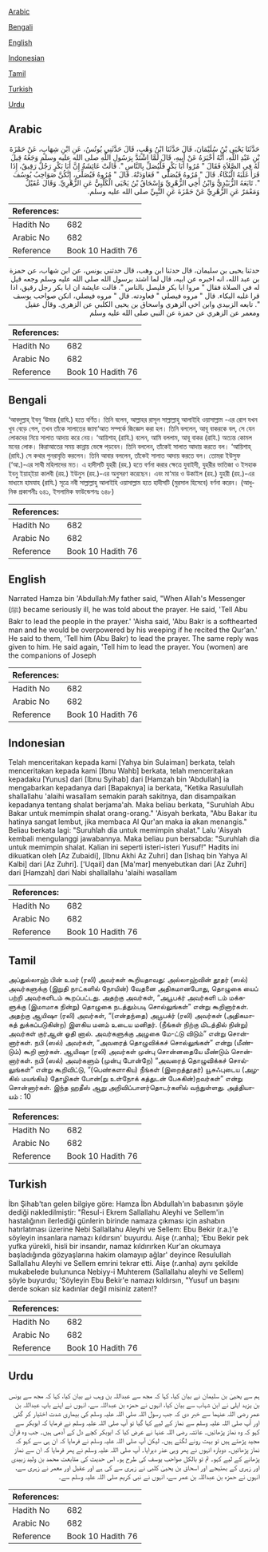 [Arabic](#arabic)

[Bengali](#bengali)

[English](#english)

[Indonesian](#indonesian)

[Tamil](#tamil)

[Turkish](#turkish)

[Urdu](#urdu)

## Arabic


<div dir="rtl" lang="ar" style={{fontSize:'larger',backgroundColor:'#f8f9fa',padding:20}}>
حَدَّثَنَا يَحْيَى بْنُ سُلَيْمَانَ، قَالَ حَدَّثَنَا ابْنُ وَهْبٍ، قَالَ حَدَّثَنِي يُونُسُ، عَنِ ابْنِ شِهَابٍ، عَنْ حَمْزَةَ بْنِ عَبْدِ اللَّهِ، أَنَّهُ أَخْبَرَهُ عَنْ أَبِيهِ، قَالَ لَمَّا اشْتَدَّ بِرَسُولِ اللَّهِ صلى الله عليه وسلم وَجَعُهُ قِيلَ لَهُ فِي الصَّلاَةِ فَقَالَ ‏"‏ مُرُوا أَبَا بَكْرٍ فَلْيُصَلِّ بِالنَّاسِ ‏"‏‏.‏ قَالَتْ عَائِشَةُ إِنَّ أَبَا بَكْرٍ رَجُلٌ رَقِيقٌ، إِذَا قَرَأَ غَلَبَهُ الْبُكَاءُ‏.‏ قَالَ ‏"‏ مُرُوهُ فَيُصَلِّي ‏"‏ فَعَاوَدَتْهُ‏.‏ قَالَ ‏"‏ مُرُوهُ فَيُصَلِّي، إِنَّكُنَّ صَوَاحِبُ يُوسُفَ ‏"‏‏.‏ تَابَعَهُ الزُّبَيْدِيُّ وَابْنُ أَخِي الزُّهْرِيِّ وَإِسْحَاقُ بْنُ يَحْيَى الْكَلْبِيُّ عَنِ الزُّهْرِيِّ‏.‏ وَقَالَ عُقَيْلٌ وَمَعْمَرٌ عَنِ الزُّهْرِيِّ عَنْ حَمْزَةَ عَنِ النَّبِيِّ صلى الله عليه وسلم‏.‏
</div>
<div style={{backgroundColor:'#f8f9fa',padding:20, marginBottom: 10}}><table> <thead> <tr> <th>References:</th> <th></th> </tr> </thead> <tbody><tr><td>Hadith No</td><td>682</td></tr><tr><td>Arabic No</td><td>682</td></tr><tr><td>Reference</td><td>Book 10 Hadith 76</td></tr></tbody></table></div>


<div dir="rtl" lang="ar" style={{fontSize:'larger',backgroundColor:'#f8f9fa',padding:20}}>
حدثنا يحيى بن سليمان، قال حدثنا ابن وهب، قال حدثني يونس، عن ابن شهاب، عن حمزة بن عبد الله، انه اخبره عن ابيه، قال لما اشتد برسول الله صلى الله عليه وسلم وجعه قيل له في الصلاة فقال " مروا ابا بكر فليصل بالناس ". قالت عايشة ان ابا بكر رجل رقيق، اذا قرا غلبه البكاء. قال " مروه فيصلي " فعاودته. قال " مروه فيصلي، انكن صواحب يوسف ". تابعه الزبيدي وابن اخي الزهري واسحاق بن يحيى الكلبي عن الزهري. وقال عقيل ومعمر عن الزهري عن حمزة عن النبي صلى الله عليه وسلم
</div>
<div style={{backgroundColor:'#f8f9fa',padding:20, marginBottom: 10}}><table> <thead> <tr> <th>References:</th> <th></th> </tr> </thead> <tbody><tr><td>Hadith No</td><td>682</td></tr><tr><td>Arabic No</td><td>682</td></tr><tr><td>Reference</td><td>Book 10 Hadith 76</td></tr></tbody></table></div>

## Bengali


<div dir="ltr" lang="bn" style={{fontSize:'larger',backgroundColor:'#f8f9fa',padding:20}}>
‘আবদুল্লাহ্ ইবনু ‘উমার (রাযি.) হতে বর্ণিত। তিনি বলেন, আল্লাহর রাসূল সাল্লাল্লাহু আলাইহি ওয়াসাল্লাম -এর রোগ যখন খুব বেড়ে গেল, তখন তাঁকে সালাতের জামা‘আত সম্পর্কে জিজ্ঞেস করা হল। তিনি বললেন, আবূ বাকরকে বল, সে যেন লোকদের নিয়ে সালাত আদায় করে নেয়। ‘আয়িশাহ্ (রাযি.) বলেন, আমি বললাম, আবূ বাকর (রাযি.) অত্যন্ত কোমল মনের লোক। কিরাআতের সময় কান্নায় ভেঙ্গে পড়বেন। তিনি বললেন, তাঁকেই সালাত আদায় করতে বল। ‘আয়িশাহ্ (রাযি.) সে কথার পুনরাবৃত্তি করলেন। তিনি আবার বললেন, তাঁকেই সালাত আদায় করতে বল। তোমরা ইউসুফ (‘আ.)-এর সাথী মহিলাদের মত। এ হাদীসটি যুহরী (রহ.) হতে বর্ণনা করার ক্ষেত্রে যুবাইদী, যুহরীর ভাতিজা ও ইসহাক ইবনু ইয়াহ্ইয়া কালবী (রহ.) ইউনুস (রহ.)-এর অনুসরণ করেছেন। এবং মা‘মার ও উকাইল (রহ.) যুহরী (রহ.)-এর মাধ্যমে হামযাহ (রাযি.) সূত্রে নবী সাল্লাল্লাহু আলাইহি ওয়াসাল্লাম হতে হাদীসটি (মুরসাল হিসেবে) বর্ণনা করেন। (আধুনিক প্রকাশনীঃ ৬৪১, ইসলামিক ফাউন্ডেশনঃ ৬৪৮)
</div>
<div style={{backgroundColor:'#f8f9fa',padding:20, marginBottom: 10}}><table> <thead> <tr> <th>References:</th> <th></th> </tr> </thead> <tbody><tr><td>Hadith No</td><td>682</td></tr><tr><td>Arabic No</td><td>682</td></tr><tr><td>Reference</td><td>Book 10 Hadith 76</td></tr></tbody></table></div>

## English


<div dir="ltr" lang="en" style={{fontSize:'larger',backgroundColor:'#f8f9fa',padding:20}}>
Narrated Hamza bin 'Abdullah:My father said, "When Allah's Messenger (ﷺ) became seriously ill, he was told about the prayer. He said, 'Tell Abu Bakr to lead the people in the prayer.' 'Aisha said, 'Abu Bakr is a softhearted man and he would be overpowered by his weeping if he recited the Qur'an.' He said to them, 'Tell him (Abu Bakr) to lead the prayer. The same reply was given to him. He said again, 'Tell him to lead the prayer. You (women) are the companions of Joseph
</div>
<div style={{backgroundColor:'#f8f9fa',padding:20, marginBottom: 10}}><table> <thead> <tr> <th>References:</th> <th></th> </tr> </thead> <tbody><tr><td>Hadith No</td><td>682</td></tr><tr><td>Arabic No</td><td>682</td></tr><tr><td>Reference</td><td>Book 10 Hadith 76</td></tr></tbody></table></div>

## Indonesian


<div dir="ltr" lang="id" style={{fontSize:'larger',backgroundColor:'#f8f9fa',padding:20}}>
Telah menceritakan kepada kami [Yahya bin Sulaiman] berkata, telah menceritakan kepada kami [Ibnu Wahb] berkata, telah menceritakan kepadaku [Yunus] dari [Ibnu Syihab] dari [Hamzah bin 'Abdullah] ia mengabarkan kepadanya dari [Bapaknya] ia berkata, "Ketika Rasulullah shallallahu 'alaihi wasallam semakin parah sakitnya, dan disampaikan kepadanya tentang shalat berjama'ah. Maka beliau berkata, "Suruhlah Abu Bakar untuk memimpin shalat orang-orang." 'Aisyah berkata, "Abu Bakar itu hatinya sangat lembut, jika membaca Al Qur'an maka ia akan menangis." Beliau berkata lagi: "Suruhlah dia untuk memimpin shalat." Lalu 'Aisyah kembali mengulanggi jawabannya. Maka beliau pun bersabda: "Suruhlah dia untuk memimpin shalat. Kalian ini seperti isteri-isteri Yusuf!" Hadits ini dikuatkan oleh [Az Zubaidi], [Ibnu Akhi Az Zuhri] dan [Ishaq bin Yahya Al Kalbi] dari [Az Zuhri]. ['Uqail] dan [Ma'mar] menyebutkan dari [Az Zuhri] dari [Hamzah] dari Nabi shallallahu 'alaihi wasallam
</div>
<div style={{backgroundColor:'#f8f9fa',padding:20, marginBottom: 10}}><table> <thead> <tr> <th>References:</th> <th></th> </tr> </thead> <tbody><tr><td>Hadith No</td><td>682</td></tr><tr><td>Arabic No</td><td>682</td></tr><tr><td>Reference</td><td>Book 10 Hadith 76</td></tr></tbody></table></div>

## Tamil


<div dir="ltr" lang="ta" style={{fontSize:'larger',backgroundColor:'#f8f9fa',padding:20}}>
அப்துல்லாஹ் பின் உமர் (ரலி) அவர்கள் கூறியதாவது: அல்லாஹ்வின் தூதர் (ஸல்) அவர்களுக்கு (இறுதி நாட்களில் நோயின்) வேதனை அதிகமானபோது, தொழுகை யைப் பற்றி அவர்களிடம் கூறப்பட்டது. அதற்கு அவர்கள், “அபூபக்ர் அவர்களி டம் மக்களுக்கு (இமாமாக நின்று) தொழுகை நடத்தும்படி சொல்லுங்கள்” என்று கூறினார்கள். அதற்கு ஆயிஷா (ரலி) அவர்கள், “(என்தந்தை) அபூபக்ர் (ரலி) அவர்கள் (அதிகமாகத் துக்கப்படுகின்ற) இளகிய மனம் உடைய மனிதர். (நீங்கள் நிற்கு மிடத்தில் நின்று) அவர்கள் குர்ஆன் ஓதி னால். அவர்களுக்கு அழுகை மே-ட்டு விடும்” என்று சொன்னார்கள். நபி (ஸல்) அவர்கள், “அவரைத் தொழுவிக்கச் சொல்லுங்கள்” என்று (மீண்டும்) கூறி னார்கள். ஆயிஷா (ரலி) அவர்கள் முன்பு சொன்னதையே மீண்டும் சொன்னார்கள். நபி (ஸல்) அவர்களும் (முன்பு போன்றே) “அவரைத் தொழுவிக்கச் சொல்லுங்கள்” என்று கூறிவிட்டு, “(பெண்களாகிய) நீங்கள் (இறைத்தூதர்) யூசுஃபுடைய (அழகில் மயங்கிய) தோழிகள் போன்(று உள்நோக் கத்துடன் பேசுகின்)றவர்கள்” என்று சொன்னார்கள். இந்த ஹதீஸ் ஆறு அறிவிப்பாளர்தொடர்களில் வந்துள்ளது. அத்தியாயம் : 10
</div>
<div style={{backgroundColor:'#f8f9fa',padding:20, marginBottom: 10}}><table> <thead> <tr> <th>References:</th> <th></th> </tr> </thead> <tbody><tr><td>Hadith No</td><td>682</td></tr><tr><td>Arabic No</td><td>682</td></tr><tr><td>Reference</td><td>Book 10 Hadith 76</td></tr></tbody></table></div>

## Turkish


<div dir="ltr" lang="tr" style={{fontSize:'larger',backgroundColor:'#f8f9fa',padding:20}}>
İbn Şihab'tan gelen bilgiye göre: Hamza İbn Abdullah'ın babasının şöyle dediği nakledilmiştir: "Resul-i Ekrem Sallallahu Aleyhi ve Sellem'in hastalığının ilerlediği günlerin birinde namaza çıkması için ashabın hatırlatması üzerine Nebi Sallallahu Aleyhi ve Sellem: Ebu Bekir (r.a.)'e söyleyin insanlara namazı kıldırsın' buyurdu. Aişe (r.anha); 'Ebu Bekir pek yufka yürekli, hisli bir insandır, namaz kıldırırken Kur'an okumaya başladığında gözyaşlarına hakim olamayıp ağlar' deyince Resulullah Sallallahu Aleyhi ve Sellem emrini tekrar etti. Aişe (r.anha) aynı şekilde mukabelede bulununca Nebiyy-i Muhterem (Sallallahu aleyhi ve Sellem) şöyle buyurdu; 'Söyleyin Ebu Bekir'e namazı kıldırsın, "Yusuf un başını derde sokan siz kadınlar değil misiniz zaten!?
</div>
<div style={{backgroundColor:'#f8f9fa',padding:20, marginBottom: 10}}><table> <thead> <tr> <th>References:</th> <th></th> </tr> </thead> <tbody><tr><td>Hadith No</td><td>682</td></tr><tr><td>Arabic No</td><td>682</td></tr><tr><td>Reference</td><td>Book 10 Hadith 76</td></tr></tbody></table></div>

## Urdu


<div dir="rtl" lang="ur" style={{fontSize:'larger',backgroundColor:'#f8f9fa',padding:20}}>
ہم سے یحییٰ بن سلیمان نے بیان کیا، کہا کہ مجھ سے عبداللہ بن وہب نے بیان کیا، کہا کہ مجھ سے یونس بن یزید ایلی نے ابن شہاب سے بیان کیا، انہوں نے حمزہ بن عبداللہ سے، انہوں نے اپنے باپ عبداللہ بن عمر رضی اللہ عنہما سے خبر دی کہ جب رسول اللہ صلی اللہ علیہ وسلم کی بیماری شدت اختیار کر گئی اور آپ صلی اللہ علیہ وسلم سے نماز کے لیے کہا گیا تو آپ صلی اللہ علیہ وسلم نے فرمایا کہ ابوبکر سے کہو کہ وہ نماز پڑھائیں۔ عائشہ رضی اللہ عنہا نے عرض کیا کہ ابوبکر کچے دل کے آدمی ہیں۔ جب وہ قرآن مجید پڑھتے ہیں تو بہت رونے لگتے ہیں۔ لیکن آپ صلی اللہ علیہ وسلم نے فرمایا کہ ان ہی سے کہو کہ نماز پڑھائیں۔ دوبارہ انہوں نے پھر وہی عذر دہرایا۔ آپ صلی اللہ علیہ وسلم نے پھر فرمایا کہ ان سے نماز پڑھانے کے لیے کہو۔ تم تو بالکل صواحب یوسف کی طرح ہو۔ اس حدیث کی متابعت محمد بن ولید زبیدی اور زہری کے بھتیجے اور اسحاق بن یحییٰ کلبی نے زہری سے کی ہے اور عقیل اور معمر نے زہری سے، انہوں نے حمزہ بن عبداللہ بن عمر سے، انہوں نے نبی کریم صلی اللہ علیہ وسلم سے۔
</div>
<div style={{backgroundColor:'#f8f9fa',padding:20, marginBottom: 10}}><table> <thead> <tr> <th>References:</th> <th></th> </tr> </thead> <tbody><tr><td>Hadith No</td><td>682</td></tr><tr><td>Arabic No</td><td>682</td></tr><tr><td>Reference</td><td>Book 10 Hadith 76</td></tr></tbody></table></div>